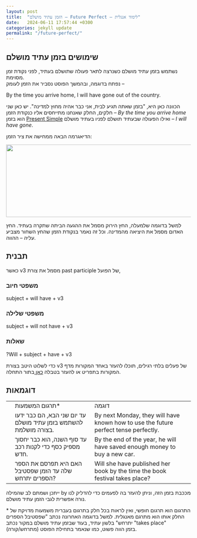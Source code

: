 ```yaml
---
layout: post
title:  "הזמן עתיד מושלם – Future Perfect – לימוד אנגלית"
date:   2024-06-11 17:57:44 +0300
categories: jekyll update
permalink: "/future-perfect/"
---
```


<h2>שימושים בזמן עתיד מושלם</h2>

<p>נשתמש בזמן עתיד מושלם כשנרצה לתאר פעולה שתושלם בעתיד, לפני נקודת זמן מסוימת.<br>נפתח בדוגמה, ובהמשך הפוסט נסביר את הזמן לעומק –</p>

<div class="card">
  <div class="card-body">
    By the time you arrive home, I will have gone out of the country.
  </div>
</div>

<p>הכוונה כאן היא, "בזמן שאתה תגיע לבית, אני כבר אהיה מחוץ למדינה". יש כאן שני חלקים, החלק שאנחנו מתייחסים אליו כנקודת הזמן – <em>By the time you arrive home</em> הוא בזמן <a href="/present-simple/" title="present simple">Present Simple</a> ואילו הפעולה שבעתיד תושלם לפניו בעתיד מושלם – <em>I will have gone</em>.</p>

<p>הדיאגרמה הבאה ממחישה את ציר הזמן:</p>

<img decoding="async" width="590" height="198" src="../assets/img/future_perfect_diagram.png" alt="">

<p>למשל בדוגמה שלמעלה, החץ הירוק מסמל את ההגעה הביתה שתקרה בעתיד. החץ האדום מסמל את היציאה מהמדינה. וכל זה נאמר בנקודת הזמן שהחץ השחור מצביע עליה – ההווה. </p>

<h2>תבנית</h2>

<p>כאשר v3 מסמל את צורת past participle של הפועל,</p>

<h3>משפטי חיוב</h3>

<div class="card">
  <div class="card-body">
    subject + will have + v3
  </div>
</div>

<h3>משפטי שלילה</h3>

<div class="card">
  <div class="card-body">
    subject + will not have + v3
  </div>
</div>

<h3>שאלות</h3>

<div class="card">
  <div class="card-body">
    ?Will + subject + have + v3
  </div>
</div>

<p>כדי לשלוט היטב בצורת v3 של פעלים בלתי רגילים, תוכלו להעזר באחד המקורות מדף המקורות בתפריט או להעזר בטבלה <a href="https://www.gingersoftware.com/content/grammar-rules/verbs/list-of-irregular-verbs" title="כאן ">כאן </a>בתור התחלה.</p>

<h2>דוגמאות</h2>

<div class="table-responsive">
<table class="table text-center">
  <tbody>
    <tr>
      <td></td>
      <td>תרגום המשמעות*</td>
      <td>דוגמה</td>
      <td></td>
    </tr>
    <tr>
      <td></td>
      <td>עד יום שני הבא, הם כבר ידעו להשתמש בזמן עתיד מושלם בצורה מושלמת.</td>
      <td>By next Monday, they will have known how to use the future perfect tense perfectly.</td>
      <td></td>
    </tr>
    <tr>
      <td></td>
      <td>עד סוף השנה, הוא כבר יחסוך מספיק כסף כדי לקנות רכב חדש.</td>
      <td>By the end of the year, he will have saved enough money to buy a new car.</td>
      <td></td>
    </tr>
    <tr>
      <td></td>
      <td>האם היא תפרסם את הספר שלה עד הזמן שפסטיבל הספרים יתרחש?</td>
      <td>Will she have published her book by the time the book festival takes place?</td>
      <td></td>
    </tr>
  </tbody>
</table>
</div>

<p>ייתכן ושמתם לב שהמילה by מככבת בזמן הזה, וניתן להעזר בה לפעמים כדי להדליק לנו נורה אפשרית לגבי הזמן עתיד מושלם. </p>

<p>* התרגום הוא תרגום חופשי, ואין לראות בכל חלק בתרגום בעברית משמעות מדויקת של החלק אותו הוא מתרגם מאנגלית. למשל בדוגמה האחרונה נכתב "שפסטיבל הספרים יתרחש" בלשון עתיד, בעוד שבזמן עתיד מושלם במקור נכתב "takes place" (מתרחש/קורה) בזמן הווה פשוט, כמו שנאמר בתחילת הפוסט.</p>
